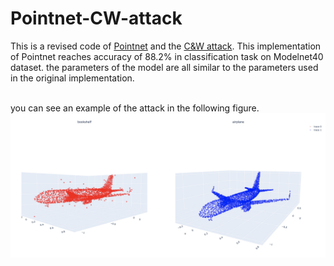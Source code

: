# Pointnet-CW-attack
This is a revised code of <a href="https://arxiv.org/abs/1612.00593">Pointnet</a> and the <a href = "https://arxiv.org/abs/1608.04644">C&W attack</a>. This implementation of Pointnet reaches accuracy of 88.2% in classification task on Modelnet40 dataset. the parameters of the model are all similar to the parameters used in the original implementation.

</br>
you can see an example of the attack in the following figure.

</br>
<img src="attack_sample.jpg"/>
